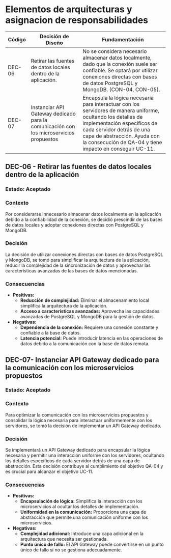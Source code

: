 # Elementos de arquitecturas y asignacion de responsabilidades

| Código | Decisión de Diseño          | Fundamentación                                                                                                                             |
|--------|-----------------------------|-------------------------------------------------------------------------------------------------------------------------------------------|
| DEC-06  | Retirar las fuentes de datos locales dentro de la aplicación. | No se considera necesario almacenar datos localmente, dado que la conexión suele ser confiable. Se optará por utilizar conexiones directas con bases de datos PostgreSQL y MongoDB. (CON-04, CON-05). |
| DEC-07  | Instanciar API Gateway dedicado para la comunicación con los microservicios propuestos | Encapsula la lógica necesaria para interactuar con los servidores de manera uniforme, ocultando los detalles de implementación específicos de cada servidor detrás de una capa de abstracción. Ayuda con la consecución de QA-04 y tiene impacto en conseguir UC-11.


## DEC-06 - Retirar las fuentes de datos locales dentro de la aplicación

### Estado: Aceptado

### Contexto
Por considerarse innecesario almacenar datos localmente en la aplicación debido a la confiabilidad de la conexión, se decidió prescindir de las bases de datos locales y adoptar conexiones directas con PostgreSQL y MongoDB.

### Decisión
La decisión de utilizar conexiones directas con bases de datos PostgreSQL y MongoDB, se tomó para simplificar la arquitectura de la aplicación, reducir la complejidad de la sincronización de datos y aprovechar las características avanzadas de las bases de datos mencionadas.

### Consecuencias

- **Positivas:**
    - **Reducción de complejidad:** Eliminar el almacenamiento local simplifica la arquitectura de la aplicación.
    - **Acceso a características avanzadas:** Aprovecha las capacidades avanzadas de PostgreSQL y MongoDB para la gestión de datos.
- **Negativas:**
    - **Dependencia de la conexión:** Requiere una conexión constante y confiable a la base de datos.
    - **Latencia potencial:** Puede introducir latencia en las operaciones de datos debido a la comunicación con la base de datos remota.

## DEC-07- Instanciar API Gateway dedicado para la comunicación con los microservicios propuestos

### Estado: Aceptado

### Contexto
Para optimizar la comunicación con los microservicios propuestos y consolidar la lógica necesaria para interactuar uniformemente con los servidores, se tomó la decisión de implementar un API Gateway dedicado.

### Decisión
Se implementará un API Gateway dedicado para encapsular la lógica necesaria y permitir una interacción uniforme con los servidores, ocultando los detalles específicos de cada servidor detrás de una capa de abstracción. Esta decisión contribuye al cumplimiento del objetivo QA-04 y es crucial para alcanzar el objetivo UC-11.

### Consecuencias

- **Positivas:**
    - **Encapsulación de lógica:** Simplifica la interacción con los microservicios al ocultar los detalles de implementación.
    - **Uniformidad en la comunicación:** Proporciona una capa de abstracción que permite una comunicación uniforme con los microservicios.
- **Negativas:**
    - **Complejidad adicional:** Introduce una capa adicional en la arquitectura que necesita ser gestionada.
    - **Punto único de fallo:** El API Gateway puede convertirse en un punto único de fallo si no se gestiona adecuadamente.
